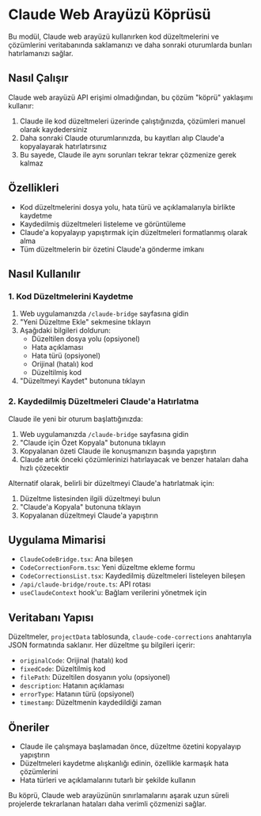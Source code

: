 # Claude Web Arayüzü Köprüsü

Bu modül, Claude web arayüzü kullanırken kod düzeltmelerini ve çözümlerini veritabanında saklamanızı ve daha sonraki oturumlarda bunları hatırlamanızı sağlar.

## Nasıl Çalışır

Claude web arayüzü API erişimi olmadığından, bu çözüm "köprü" yaklaşımı kullanır:

1. Claude ile kod düzeltmeleri üzerinde çalıştığınızda, çözümleri manuel olarak kaydedersiniz
2. Daha sonraki Claude oturumlarınızda, bu kayıtları alıp Claude'a kopyalayarak hatırlatırsınız
3. Bu sayede, Claude ile aynı sorunları tekrar tekrar çözmenize gerek kalmaz

## Özellikleri

- Kod düzeltmelerini dosya yolu, hata türü ve açıklamalarıyla birlikte kaydetme
- Kaydedilmiş düzeltmeleri listeleme ve görüntüleme
- Claude'a kopyalayıp yapıştırmak için düzeltmeleri formatlanmış olarak alma
- Tüm düzeltmelerin bir özetini Claude'a gönderme imkanı

## Nasıl Kullanılır

### 1. Kod Düzeltmelerini Kaydetme

1. Web uygulamanızda `/claude-bridge` sayfasına gidin
2. "Yeni Düzeltme Ekle" sekmesine tıklayın
3. Aşağıdaki bilgileri doldurun:
   - Düzeltilen dosya yolu (opsiyonel)
   - Hata açıklaması
   - Hata türü (opsiyonel)
   - Orijinal (hatalı) kod
   - Düzeltilmiş kod
4. "Düzeltmeyi Kaydet" butonuna tıklayın

### 2. Kaydedilmiş Düzeltmeleri Claude'a Hatırlatma

Claude ile yeni bir oturum başlattığınızda:

1. Web uygulamanızda `/claude-bridge` sayfasına gidin
2. "Claude için Özet Kopyala" butonuna tıklayın
3. Kopyalanan özeti Claude ile konuşmanızın başında yapıştırın
4. Claude artık önceki çözümlerinizi hatırlayacak ve benzer hataları daha hızlı çözecektir

Alternatif olarak, belirli bir düzeltmeyi Claude'a hatırlatmak için:

1. Düzeltme listesinden ilgili düzeltmeyi bulun
2. "Claude'a Kopyala" butonuna tıklayın
3. Kopyalanan düzeltmeyi Claude'a yapıştırın

## Uygulama Mimarisi

- `ClaudeCodeBridge.tsx`: Ana bileşen
- `CodeCorrectionForm.tsx`: Yeni düzeltme ekleme formu
- `CodeCorrectionsList.tsx`: Kaydedilmiş düzeltmeleri listeleyen bileşen
- `/api/claude-bridge/route.ts`: API rotası
- `useClaudeContext` hook'u: Bağlam verilerini yönetmek için

## Veritabanı Yapısı

Düzeltmeler, `projectData` tablosunda, `claude-code-corrections` anahtarıyla JSON formatında saklanır. Her düzeltme şu bilgileri içerir:

- `originalCode`: Orijinal (hatalı) kod
- `fixedCode`: Düzeltilmiş kod
- `filePath`: Düzeltilen dosyanın yolu (opsiyonel)
- `description`: Hatanın açıklaması
- `errorType`: Hatanın türü (opsiyonel)
- `timestamp`: Düzeltmenin kaydedildiği zaman

## Öneriler

- Claude ile çalışmaya başlamadan önce, düzeltme özetini kopyalayıp yapıştırın
- Düzeltmeleri kaydetme alışkanlığı edinin, özellikle karmaşık hata çözümlerini
- Hata türleri ve açıklamalarını tutarlı bir şekilde kullanın

Bu köprü, Claude web arayüzünün sınırlamalarını aşarak uzun süreli projelerde tekrarlanan hataları daha verimli çözmenizi sağlar.
